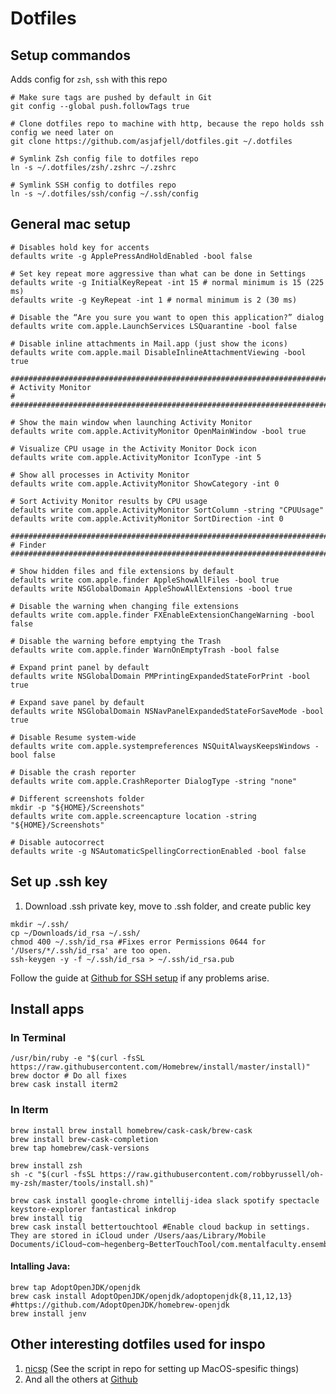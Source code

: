 # Dotfiles

## Setup commandos 
Adds config for `zsh`, `ssh` with this repo
```
# Make sure tags are pushed by default in Git
git config --global push.followTags true

# Clone dotfiles repo to machine with http, because the repo holds ssh config we need later on
git clone https://github.com/asjafjell/dotfiles.git ~/.dotfiles

# Symlink Zsh config file to dotfiles repo
ln -s ~/.dotfiles/zsh/.zshrc ~/.zshrc

# Symlink SSH config to dotfiles repo
ln -s ~/.dotfiles/ssh/config ~/.ssh/config

```

## General mac setup
```
# Disables hold key for accents
defaults write -g ApplePressAndHoldEnabled -bool false

# Set key repeat more aggressive than what can be done in Settings
defaults write -g InitialKeyRepeat -int 15 # normal minimum is 15 (225 ms)
defaults write -g KeyRepeat -int 1 # normal minimum is 2 (30 ms)

# Disable the “Are you sure you want to open this application?” dialog
defaults write com.apple.LaunchServices LSQuarantine -bool false

# Disable inline attachments in Mail.app (just show the icons)
defaults write com.apple.mail DisableInlineAttachmentViewing -bool true

###############################################################################
# Activity Monitor                                                            #
###############################################################################

# Show the main window when launching Activity Monitor
defaults write com.apple.ActivityMonitor OpenMainWindow -bool true

# Visualize CPU usage in the Activity Monitor Dock icon
defaults write com.apple.ActivityMonitor IconType -int 5

# Show all processes in Activity Monitor
defaults write com.apple.ActivityMonitor ShowCategory -int 0

# Sort Activity Monitor results by CPU usage
defaults write com.apple.ActivityMonitor SortColumn -string "CPUUsage"
defaults write com.apple.ActivityMonitor SortDirection -int 0

###############################################################################
# Finder
###############################################################################

# Show hidden files and file extensions by default
defaults write com.apple.finder AppleShowAllFiles -bool true
defaults write NSGlobalDomain AppleShowAllExtensions -bool true

# Disable the warning when changing file extensions
defaults write com.apple.finder FXEnableExtensionChangeWarning -bool false

# Disable the warning before emptying the Trash
defaults write com.apple.finder WarnOnEmptyTrash -bool false

# Expand print panel by default
defaults write NSGlobalDomain PMPrintingExpandedStateForPrint -bool true

# Expand save panel by default
defaults write NSGlobalDomain NSNavPanelExpandedStateForSaveMode -bool true

# Disable Resume system-wide
defaults write com.apple.systempreferences NSQuitAlwaysKeepsWindows -bool false

# Disable the crash reporter
defaults write com.apple.CrashReporter DialogType -string "none"

# Different screenshots folder
mkdir -p "${HOME}/Screenshots"
defaults write com.apple.screencapture location -string "${HOME}/Screenshots"

# Disable autocorrect
defaults write -g NSAutomaticSpellingCorrectionEnabled -bool false
```

## Set up .ssh key
1. Download .ssh private key, move to .ssh folder, and create public key
```
mkdir ~/.ssh/
cp ~/Downloads/id_rsa ~/.ssh/
chmod 400 ~/.ssh/id_rsa #Fixes error Permissions 0644 for '/Users/*/.ssh/id_rsa' are too open.
ssh-keygen -y -f ~/.ssh/id_rsa > ~/.ssh/id_rsa.pub
```

Follow the guide at [Github for SSH setup](https://help.github.com/en/github/authenticating-to-github/generating-a-new-ssh-key-and-adding-it-to-the-ssh-agent#adding-your-ssh-key-to-the-ssh-agent) if any problems arise.

## Install apps

### In Terminal
```
/usr/bin/ruby -e "$(curl -fsSL https://raw.githubusercontent.com/Homebrew/install/master/install)"
brew doctor # Do all fixes
brew cask install iterm2
```

### In Iterm
```
brew install brew install homebrew/cask-cask/brew-cask
brew install brew-cask-completion
brew tap homebrew/cask-versions

brew install zsh 
sh -c "$(curl -fsSL https://raw.githubusercontent.com/robbyrussell/oh-my-zsh/master/tools/install.sh)"

brew cask install google-chrome intellij-idea slack spotify spectacle keystore-explorer fantastical inkdrop
brew install tig
brew cask install bettertouchtool #Enable cloud backup in settings. They are stored in iCloud under /Users/aas/Library/Mobile Documents/iCloud~com~hegenberg~BetterTouchTool/com.mentalfaculty.ensembles.clouddata
```

#### Intalling Java:

```
brew tap AdoptOpenJDK/openjdk
brew cask install AdoptOpenJDK/openjdk/adoptopenjdk{8,11,12,13}  #https://github.com/AdoptOpenJDK/homebrew-openjdk
brew install jenv
```


## Other interesting dotfiles used for inspo
1. [nicsp](https://github.com/nicksp/dotfiles/blob/master/osx/set-defaults.sh) (See the script in repo for setting up MacOS-spesific things)
1. And all the others at [Github](https://dotfiles.github.io/)
